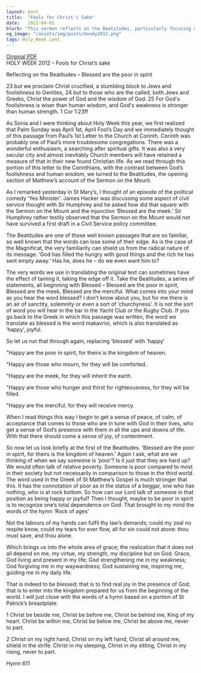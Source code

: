 ```yaml
---
layout: post
title:  "Fools for Christ's Sake"
date:   2012-04-01
blurb: "This sermon reflects on the Beatitudes, particularly focusing on the phrase 'Blessed are the poor in spirit'. It discusses the contrast between God's foolishness and human wisdom, and the radical nature of the Beatitudes' message. The sermon also explores the concept of grace, and the joy and peace that comes from recognizing our total dependence on God."
og_image: "/assets/img/posts/mondy2012.png"
tags: Holy_Week Lent
---
```

[Original PDF](/assets/pdf/mondy2012.pdf)    
HOLY WEEK 2012 – Fools for Christ’s sake

Reflecting on the Beatitudes – Blessed are the poor in spirit

23 but we proclaim Christ crucified, a stumbling block to Jews and foolishness to Gentiles, 24 but to those who are the called, both Jews and Greeks, Christ the power of God and the wisdom of God. 25 For God's foolishness is wiser than human wisdom, and God's weakness is stronger than human strength. 1 Cor 1:23ff

As Sonia and I were thinking about Holy Week this year, we first realized that Palm Sunday was April 1st, April Fool’s Day and we immediately thought of this passage from Paul’s 1st Letter to the Church at Corinth. Corinth was probably one of Paul’s more troublesome congregations. There was a wonderful enthusiasm, a searching after spiritual gifts. It was also a very secular city and almost inevitably Church members will have retained a measure of that in their new found Christian life. As we read through this portion of this letter to the Corinthians, with the contrast between God’s foolishness and human wisdom, we turned to the Beatitudes, the opening section of Matthew’s account of the Sermon on the Mount.

As I remarked yesterday in St Mary’s, I thought of an episode of the political comedy ‘Yes Minister’. James Hacker was discussing some aspect of civil service thought with Sir Humphrey and he asked how did that square with the Sermon on the Mount and the injunction ‘Blessed are the meek.’ Sir Humphrey rather testily observed that the Sermon on the Mount would not have survived a first draft in a Civil Service policy committee.

The Beatitudes are one of those well known passages that are so familiar, so well known that the words can lose some of their edge. As is the case of the Magnificat, the very familiarity can shield us from the radical nature of its message. ‘God has filled the hungry with good things and the rich he has sent empty away.’ Has he, does he – do we even want him to?

The very words we use in translating the original text can sometimes have the effect of taming it, taking the edge off it. Take the Beatitudes, a series of statements, all beginning with Blessed – Blessed are the poor in spirit, Blessed are the meek, Blessed are the merciful. What comes into your mind as you hear the word blessed? I don’t know about you, but for me there is an air of sanctity, solemnity or even a sort of ‘churchyness’. It is not the sort of word you will hear in the bar in the Yacht Club or the Rugby Club. If you go back to the Greek in which this passage was written, the word we translate as blessed is the word makavrioi, which is also translated as ‘happy’, joyful.

So let us run that through again, replacing ‘blessed’ with ‘happy’

"Happy are the poor in spirit, for theirs is the kingdom of heaven.

"Happy are those who mourn, for they will be comforted.

"Happy are the meek, for they will inherit the earth.

"Happy are those who hunger and thirst for righteousness, for they will be filled.

"Happy are the merciful, for they will receive mercy.

When I read things this way I begin to get a sense of peace, of calm, of acceptance that comes to those who are in tune with God in their lives, who get a sense of God’s presence with them in all the ups and downs of life. With that there should come a sense of joy, of contentment.

So now let us look briefly at the first of the Beatitudes. ‘Blessed are the poor in spirit, for theirs is the kingdom of heaven.’ Again I ask, what are we thinking of when we say someone is ‘poor’? Is it just that they are hard up? We would often talk of relative poverty. Someone is poor compared to most in their society but not necessarily in comparison to those in the third world. The word used in the Greek of St Matthew’s Gospel is much stronger that this. It has the connotation of poor as in the status of a beggar, one who has nothing, who is at rock bottom. So how can our Lord talk of someone in that position as being happy or joyful? Then I thought, maybe to be poor in spirit is to recognize one’s total dependence on God. That brought to my mind the words of the hymn ‘Rock of ages’

Not the labours of my hands
can fulfil thy law’s demands;
could my zeal no respite know,
could my tears for ever flow,
all for sin could not atone:
thou must save, and thou alone.

Which brings us into the whole area of grace; the realization that it does not all depend on me, my virtue, my strength, my discipline but on God. Grace, God living and present in my life; God strengthening me in my weakness; God forgiving me in my waywardness; God sustaining me, inspiring me, guiding me in my daily life.

That is indeed to be blessed; that is to find real joy in the presence of God; that is to enter into the kingdom prepared for us from the beginning of the world. I will just close with the words of a hymn based on a portion of St Patrick’s breastplate:

1 Christ be beside me,
Christ be before me,
Christ be behind me,
King of my heart.
Christ be within me,
Christ be below me,
Christ be above me,
never to part.

2 Christ on my right hand,
Christ on my left hand,
Christ all around me,
shield in the strife.
Christ in my sleeping,
Christ in my sitting,
Christ in my rising,
never to part.

Hymn 611
